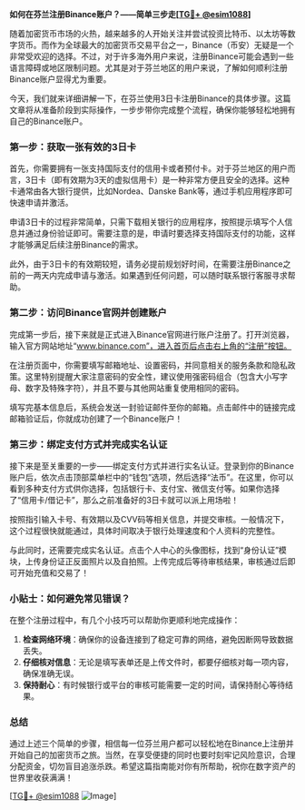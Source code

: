 **如何在芬兰注册Binance账户？——简单三步走[[TG💪+ @esim1088](https://t.me/s/esim1088)]**

随着加密货币市场的火热，越来越多的人开始关注并尝试投资比特币、以太坊等数字货币。而作为全球最大的加密货币交易平台之一，Binance（币安）无疑是一个非常受欢迎的选择。不过，对于许多海外用户来说，注册Binance可能会遇到一些语言障碍或地区限制问题。尤其是对于芬兰地区的用户来说，了解如何顺利注册Binance账户显得尤为重要。

今天，我们就来详细讲解一下，在芬兰使用3日卡注册Binance的具体步骤。这篇文章将从准备阶段到实际操作，一步步带你完成整个流程，确保你能够轻松地拥有自己的Binance账户。

### 第一步：获取一张有效的3日卡

首先，你需要拥有一张支持国际支付的信用卡或者预付卡。对于芬兰地区的用户而言，3日卡（即有效期为3天的虚拟信用卡）是一种非常方便且安全的选择。这种卡通常由各大银行提供，比如Nordea、Danske Bank等，通过手机应用程序即可快速申请并激活。

申请3日卡的过程非常简单，只需下载相关银行的应用程序，按照提示填写个人信息并通过身份验证即可。需要注意的是，申请时要选择支持国际支付的功能，这样才能够满足后续注册Binance的需求。

此外，由于3日卡的有效期较短，请务必提前规划好时间，在需要注册Binance之前的一两天内完成申请与激活。如果遇到任何问题，可以随时联系银行客服寻求帮助。

### 第二步：访问Binance官网并创建账户

完成第一步后，接下来就是正式进入Binance官网进行账户注册了。打开浏览器，输入官方网站地址“www.binance.com”，进入首页后点击右上角的“注册”按钮。

在注册页面中，你需要填写邮箱地址、设置密码，并同意相关的服务条款和隐私政策。这里特别提醒大家注意密码的安全性，建议使用强密码组合（包含大小写字母、数字及特殊字符），并且不要与其他网站重复使用相同的密码。

填写完基本信息后，系统会发送一封验证邮件至你的邮箱。点击邮件中的链接完成邮箱验证后，你就成功创建了一个Binance账户！

### 第三步：绑定支付方式并完成实名认证

接下来是至关重要的一步——绑定支付方式并进行实名认证。登录到你的Binance账户后，依次点击顶部菜单栏中的“钱包”选项，然后选择“法币”。在这里，你可以看到多种支付方式供你选择，包括银行卡、支付宝、微信支付等。如果你选择了“信用卡/借记卡”，那么之前准备好的3日卡就可以派上用场啦！

按照指引输入卡号、有效期以及CVV码等相关信息，并提交审核。一般情况下，这个过程很快就能通过，具体时间取决于银行处理速度和个人资料的完整性。

与此同时，还需要完成实名认证。点击个人中心的头像图标，找到“身份认证”模块，上传身份证正反面照片以及自拍照。上传完成后等待审核结果，审核通过后即可开始充值和交易了！

### 小贴士：如何避免常见错误？

在整个注册过程中，有几个小技巧可以帮助你更顺利地完成操作：

1. **检查网络环境**：确保你的设备连接到了稳定可靠的网络，避免因断网导致数据丢失。
2. **仔细核对信息**：无论是填写表单还是上传文件时，都要仔细核对每一项内容，确保准确无误。
3. **保持耐心**：有时候银行或平台的审核可能需要一定的时间，请保持耐心等待结果。

### 总结

通过上述三个简单的步骤，相信每一位芬兰用户都可以轻松地在Binance上注册并开始自己的加密货币之旅。当然，在享受便捷的同时也要时刻牢记风险意识，合理分配资金，切勿盲目追涨杀跌。希望这篇指南能对你有所帮助，祝你在数字资产的世界里收获满满！

[[TG💪+ @esim1088](https://t.me/s/esim1088) ![Image](https://i.postimg.cc/4NQfJmqS/Snipaste-2025-05-13-00-14-12.png)]